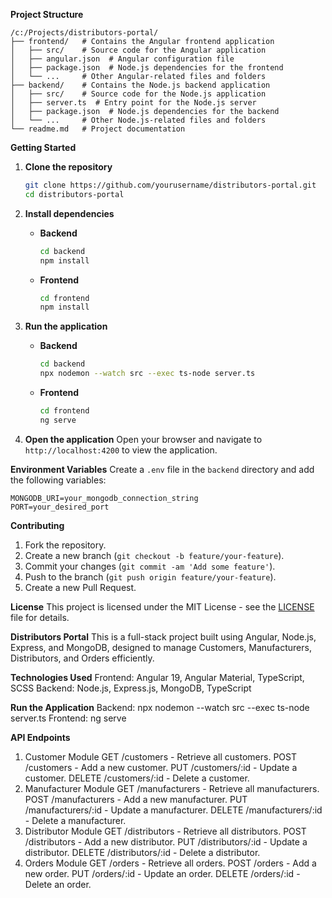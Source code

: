 **Project Structure**
```
/c:/Projects/distributors-portal/
├── frontend/   # Contains the Angular frontend application
│   ├── src/    # Source code for the Angular application
│   ├── angular.json  # Angular configuration file
│   ├── package.json  # Node.js dependencies for the frontend
│   └── ...     # Other Angular-related files and folders
├── backend/    # Contains the Node.js backend application
│   ├── src/    # Source code for the Node.js application
│   ├── server.ts  # Entry point for the Node.js server
│   ├── package.json  # Node.js dependencies for the backend
│   └── ...     # Other Node.js-related files and folders
└── readme.md   # Project documentation
```

**Getting Started**
1. **Clone the repository**
    ```sh
    git clone https://github.com/yourusername/distributors-portal.git
    cd distributors-portal
    ```

2. **Install dependencies**
    - **Backend**
      ```sh
      cd backend
      npm install
      ```
    - **Frontend**
      ```sh
      cd frontend
      npm install
      ```

3. **Run the application**
    - **Backend**
      ```sh
      cd backend
      npx nodemon --watch src --exec ts-node server.ts
      ```
    - **Frontend**
      ```sh
      cd frontend
      ng serve
      ```

4. **Open the application**
    Open your browser and navigate to `http://localhost:4200` to view the application.

**Environment Variables**
Create a `.env` file in the `backend` directory and add the following variables:
```
MONGODB_URI=your_mongodb_connection_string
PORT=your_desired_port
```

**Contributing**
1. Fork the repository.
2. Create a new branch (`git checkout -b feature/your-feature`).
3. Commit your changes (`git commit -am 'Add some feature'`).
4. Push to the branch (`git push origin feature/your-feature`).
5. Create a new Pull Request.

**License**
This project is licensed under the MIT License - see the [LICENSE](LICENSE) file for details.

**Distributors Portal**
This is a full-stack project built using Angular, Node.js, Express, and MongoDB, designed to manage Customers, Manufacturers, Distributors, and Orders efficiently.

**Technologies Used**
Frontend: Angular 19, Angular Material, TypeScript, SCSS
Backend: Node.js, Express.js, MongoDB, TypeScript

**Run the Application**
Backend:
npx nodemon --watch src --exec ts-node server.ts
Frontend:
ng serve

**API Endpoints**
1. Customer Module
GET /customers - Retrieve all customers.
POST /customers - Add a new customer.
PUT /customers/:id - Update a customer.
DELETE /customers/:id - Delete a customer.
2. Manufacturer Module
GET /manufacturers - Retrieve all manufacturers.
POST /manufacturers - Add a new manufacturer.
PUT /manufacturers/:id - Update a manufacturer.
DELETE /manufacturers/:id - Delete a manufacturer.
3. Distributor Module
GET /distributors - Retrieve all distributors.
POST /distributors - Add a new distributor.
PUT /distributors/:id - Update a distributor.
DELETE /distributors/:id - Delete a distributor.
4. Orders Module
GET /orders - Retrieve all orders.
POST /orders - Add a new order.
PUT /orders/:id - Update an order.
DELETE /orders/:id - Delete an order.
